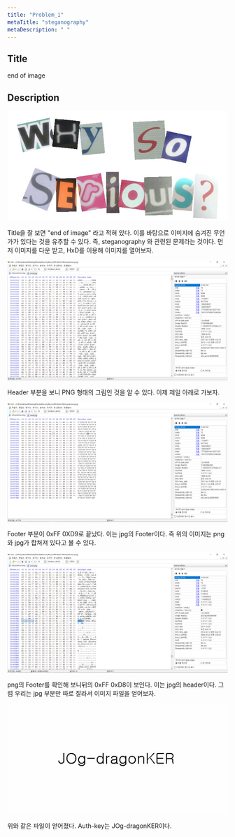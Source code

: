 ```yaml
---
title: "Problem_1"
metaTitle: "steganography"
metaDescription: " "
---
```


## Title

end of image

## Description

![](./whysoserious.png)

Title을 잘 보면 "end of image" 라고 적혀 있다. 이를 바탕으로 이미지에 숨겨진 무언가가 있다는 것을 유추할 수 있다. 즉, steganography 와 관련된 문제라는 것이다. 먼저 이미지를 다운 받고, HxD를 이용해 이미지를 열어보자. 

![](./problem1_hxd.png)

Header 부분을 보니 PNG 형태의 그림인 것을 알 수 있다. 이제 제일 아래로 가보자. 

![](./problem1_hxd_end.png)

Footer 부분이 0xFF 0XD9로 끝났다. 이는 jpg의 Footer이다. 즉 위의 이미지는 png와 jpg가 합쳐져 있다고 볼 수 있다. 

![](./problem1_hxd_png_end.png)

png의 Footer를 확인해 보니뒤의 0xFF 0xD8이 보인다. 이는 jpg의 header이다. 그럼 우리는 jpg 부분만 따로 잘라서 이미지 파일을 얻어보자. 

![](./answer.jpg)

위와 같은 파일이 얻어졌다. Auth-key는 JOg-dragonKER이다. 